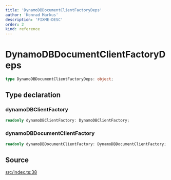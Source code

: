 ```yaml
---
title: 'DynamoDBDocumentClientFactoryDeps'
author: 'Konrad Markus'
description: 'FIXME-DESC'
order: 2
kind: reference
---
```


# DynamoDBDocumentClientFactoryDeps

```ts
type DynamoDBDocumentClientFactoryDeps: object;
```

## Type declaration

### dynamoDBClientFactory

```ts
readonly dynamoDBClientFactory: DynamoDBClientFactory;
```

### dynamoDBDocumentClientFactory

```ts
readonly dynamoDBDocumentClientFactory: DynamoDBDocumentClientFactory;
```

## Source

[src/index.ts:38](https://github.com/konkerdotdev/aws-client-effect-dynamodb/blob/61cc23ece48bc14ff19d7990e27b716d0c6ee7ed/src/index.ts#L38)
